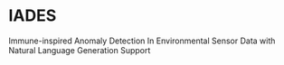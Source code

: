 # IADES
Immune-inspired Anomaly Detection In Environmental Sensor Data with Natural Language Generation Support
